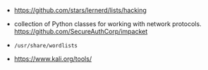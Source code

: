 - https://github.com/stars/lernerd/lists/hacking

- collection of Python classes for working with network protocols.\
https://github.com/SecureAuthCorp/impacket

- `/usr/share/wordlists`
- https://www.kali.org/tools/